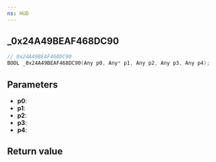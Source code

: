 ```yaml
---
ns: HUD
---
```

## _0x24A49BEAF468DC90

```c
// 0x24A49BEAF468DC90
BOOL _0x24A49BEAF468DC90(Any p0, Any* p1, Any p2, Any p3, Any p4);
```


## Parameters
* **p0**: 
* **p1**: 
* **p2**: 
* **p3**: 
* **p4**: 

## Return value
